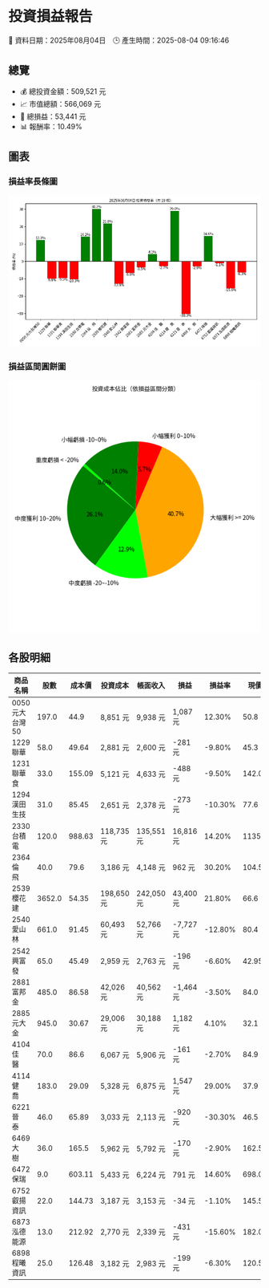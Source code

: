 # 投資損益報告

📅 資料日期：2025年08月04日　🕒 產生時間：2025-08-04 09:16:46

## 總覽
- 💰 總投資金額：509,521 元
- 📈 市值總額：566,069 元
- 🧮 總損益：53,441 元
- 📊 報酬率：10.49%

## 圖表
### 損益率長條圖
![損益率](profit_rate_bar.png)

### 損益區間圓餅圖
![損益區間](profit_category_pie.png)

## 各股明細

| 商品名稱 | 股數 | 成本價 | 投資成本 | 帳面收入 | 損益 | 損益率 | 現價 | 市值 |
|----------|------|--------|------------|------------|--------|----------|--------|------------|
| 0050 元大台灣50 | 197.0 | 44.9 | 8,851 元 | 9,938 元 | 1,087 元 | 12.30% | 50.8 | 10,008 元 |
| 1229 聯華 | 58.0 | 49.64 | 2,881 元 | 2,600 元 | -281 元 | -9.80% | 45.3 | 2,627 元 |
| 1231 聯華食 | 33.0 | 155.09 | 5,121 元 | 4,633 元 | -488 元 | -9.50% | 142.0 | 4,686 元 |
| 1294 漢田生技 | 31.0 | 85.45 | 2,651 元 | 2,378 元 | -273 元 | -10.30% | 77.6 | 2,406 元 |
| 2330 台積電 | 120.0 | 988.63 | 118,735 元 | 135,551 元 | 16,816 元 | 14.20% | 1135.0 | 136,200 元 |
| 2364 倫　飛 | 40.0 | 79.6 | 3,186 元 | 4,148 元 | 962 元 | 30.20% | 104.5 | 4,180 元 |
| 2539 櫻花建 | 3652.0 | 54.35 | 198,650 元 | 242,050 元 | 43,400 元 | 21.80% | 66.6 | 243,223 元 |
| 2540 愛山林 | 661.0 | 91.45 | 60,493 元 | 52,766 元 | -7,727 元 | -12.80% | 80.4 | 53,144 元 |
| 2542 興富發 | 65.0 | 45.49 | 2,959 元 | 2,763 元 | -196 元 | -6.60% | 42.95 | 2,792 元 |
| 2881 富邦金 | 485.0 | 86.58 | 42,026 元 | 40,562 元 | -1,464 元 | -3.50% | 84.0 | 40,740 元 |
| 2885 元大金 | 945.0 | 30.67 | 29,006 元 | 30,188 元 | 1,182 元 | 4.10% | 32.1 | 30,334 元 |
| 4104 佳　醫 | 70.0 | 86.6 | 6,067 元 | 5,906 元 | -161 元 | -2.70% | 84.9 | 5,943 元 |
| 4114 健　喬 | 183.0 | 29.09 | 5,328 元 | 6,875 元 | 1,547 元 | 29.00% | 37.9 | 6,936 元 |
| 6221 晉　泰 | 46.0 | 65.89 | 3,033 元 | 2,113 元 | -920 元 | -30.30% | 46.5 | 2,139 元 |
| 6469 大　樹 | 36.0 | 165.5 | 5,962 元 | 5,792 元 | -170 元 | -2.90% | 162.5 | 5,850 元 |
| 6472 保瑞 | 9.0 | 603.11 | 5,433 元 | 6,224 元 | 791 元 | 14.60% | 698.0 | 6,282 元 |
| 6752 叡揚資訊 | 22.0 | 144.73 | 3,187 元 | 3,153 元 | -34 元 | -1.10% | 145.5 | 3,201 元 |
| 6873 泓德能源 | 13.0 | 212.92 | 2,770 元 | 2,339 元 | -431 元 | -15.60% | 182.0 | 2,366 元 |
| 6898 程曦資訊 | 25.0 | 126.48 | 3,182 元 | 2,983 元 | -199 元 | -6.30% | 120.5 | 3,012 元 |
